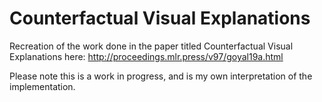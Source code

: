 # Counterfactual Visual Explanations

Recreation of the work done in the paper titled Counterfactual Visual Explanations here: http://proceedings.mlr.press/v97/goyal19a.html

Please note this is a work in progress, and is my own interpretation of the implementation.
